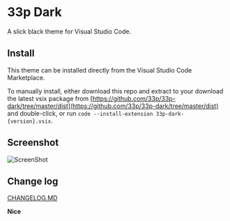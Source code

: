 # 33p Dark

A slick black theme for Visual Studio Code.


## Install

This theme can be installed directly from the Visual Studio Code Marketplace.

To manually install, either download this repo and extract to your  download the latest vsix package from [https://github.com/33p/33p-dark/tree/master/dist](https://github.com/33p/33p-dark/tree/master/dist) and double-click, or run `code --install-extension 33p-dark-{version}.vsix`.


## Screenshot

![ScreenShot](https://raw.githubusercontent.com/33p/33p-dark/master/screenshot.png)


## Change log

[CHANGELOG.MD](https://github.com/33p/33p-dark/blob/master/CHANGELOG.md)


**Nice**
